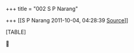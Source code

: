 +++
title = "002 S P Narang"

+++
[[S P Narang	2011-10-04, 04:28:39 [Source](https://groups.google.com/g/bvparishat/c/4WotIyWXadw)]]



[TABLE]



